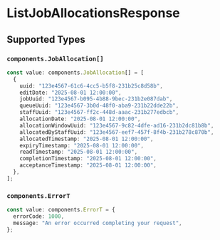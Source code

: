 # ListJobAllocationsResponse


## Supported Types

### `components.JobAllocation[]`

```typescript
const value: components.JobAllocation[] = [
  {
    uuid: "123e4567-61c6-4cc5-b5f8-231b25c8d58b",
    editDate: "2025-08-01 12:00:00",
    jobUuid: "123e4567-b095-4b88-9bec-231b2e087dab",
    queueUuid: "123e4567-3b0d-48f0-aba9-231b22dde22b",
    staffUuid: "123e4567-ff2c-448d-aaac-231b277edbcb",
    allocationDate: "2025-08-01 12:00:00",
    allocationWindowUuid: "123e4567-9c82-4dfe-ad16-231b2dc81b8b",
    allocatedByStaffUuid: "123e4567-eef7-457f-8f4b-231b278c870b",
    allocatedTimestamp: "2025-08-01 12:00:00",
    expiryTimestamp: "2025-08-01 12:00:00",
    readTimestamp: "2025-08-01 12:00:00",
    completionTimestamp: "2025-08-01 12:00:00",
    acceptanceTimestamp: "2025-08-01 12:00:00",
  },
];
```

### `components.ErrorT`

```typescript
const value: components.ErrorT = {
  errorCode: 1000,
  message: "An error occurred completing your request",
};
```

